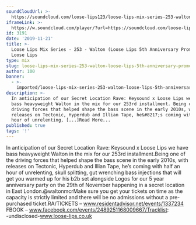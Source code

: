 ```yaml
---
soundCloudUrl: >-
  https://soundcloud.com/loose-lips123/loose-lips-mix-series-253-walton-loose-lips-5th-anniversary-promo-mix
iframeLink: >-
  https://w.soundcloud.com/player/?url=https://soundcloud.com/loose-lips123/loose-lips-mix-series-253-walton-loose-lips-5th-anniversary-promo-mix&color=00aabb&auto_play=false&hide_related=false&show_comments=true&show_user=true&show_reposts=false
id: 3191
date: '2019-11-21'
title: >-
  Loose Lips Mix Series - 253 - Walton (Loose Lips 5th Anniversary Promo Mix) -
  Loose Lips
type: mix
slug: loose-lips-mix-series-253-walton-loose-lips-5th-anniversary-promo-mix
author: 100
banner:
  - >-
    imported/loose-lips-mix-series-253-walton-loose-lips-5th-anniversary-promo-mix/image3191.jpeg
description: >-
  In anticipation of our Secret Location Rave: Keysound x Loose Lips we have
  bass heavyweight Walton in the mix for our 253rd installment. Being one of the
  driving forces that helped shape the bass scene in the early 2010s, with
  releases on Tectonic, Hyperdub and Illian Tape, he&#8217;s coming with half an
  hour of unrelenting, [...]Read More...
published: true
tags: '!'
---
```

In anticipation of our Secret Location Rave: Keysound x Loose Lips we have bass heavyweight Walton in the mix for our 253rd installment.Being one of the driving forces that helped shape the bass scene in the early 2010s, with releases on Tectonic, Hyperdub and Illian Tape, he’s coming with half an hour of unrelenting, skull splitting, gut wrenching bass injections that will get you warmed up for his b2b set alongside Logos for our 5 year anniversary party on the 29th of November happening in a secret location in East London.@waltonmcrMake sure you get your tickets on time as the capacity is strictly limited and there will be no admissions without a pre-purchased ticket.RA/TICKETS – www.residentadvisor.net/events/1337234  
FBOOK – www.facebook.com/events/2489251168009667/Tracklist:  
\-undisclosed-www.loose-lips.co.uk